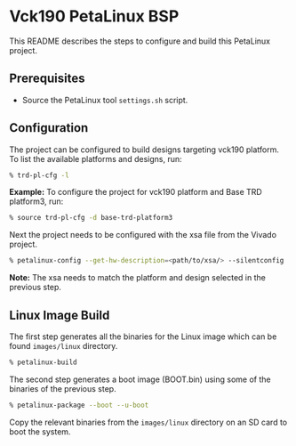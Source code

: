 # Vck190 PetaLinux BSP
This README describes the steps to configure and build this PetaLinux project.

## Prerequisites
*   Source the PetaLinux tool `settings.sh` script.

## Configuration
The project can be configured to build designs targeting vck190
platform. To list the available platforms and designs, run:
```bash
% trd-pl-cfg -l
```
**Example:**
To configure the project for vck190 platform and Base TRD platform3,
run:
```bash
% source trd-pl-cfg -d base-trd-platform3
```
Next the project needs to be configured with the xsa file from the Vivado
project.
```bash
% petalinux-config --get-hw-description=<path/to/xsa/> --silentconfig
```
**Note:** The xsa needs to match the platform and design selected in the
previous step.

## Linux Image Build
The first step generates all the binaries for the Linux image which can be found
`images/linux` directory.
```bash
% petalinux-build
```
The second step generates a boot image (BOOT.bin) using some of the binaries of
the previous step.
```bash
% petalinux-package --boot --u-boot
```
Copy the relevant binaries from the `images/linux` directory on an SD card to
boot the system.
